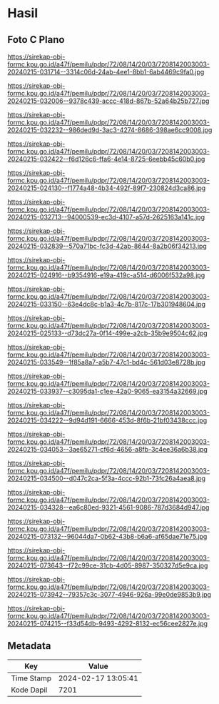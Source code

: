 # Hasil

## Foto C Plano

https://sirekap-obj-formc.kpu.go.id/a47f/pemilu/pdpr/72/08/14/20/03/7208142003003-20240215-031714--3314c06d-24ab-4ee1-8bb1-6ab4469c9fa0.jpg

https://sirekap-obj-formc.kpu.go.id/a47f/pemilu/pdpr/72/08/14/20/03/7208142003003-20240215-032006--9378c439-accc-418d-867b-52a64b25b727.jpg

https://sirekap-obj-formc.kpu.go.id/a47f/pemilu/pdpr/72/08/14/20/03/7208142003003-20240215-032232--986ded9d-3ac3-4274-8686-398ae6cc9008.jpg

https://sirekap-obj-formc.kpu.go.id/a47f/pemilu/pdpr/72/08/14/20/03/7208142003003-20240215-032422--f6d126c6-ffa6-4e14-8725-6eebb45c60b0.jpg

https://sirekap-obj-formc.kpu.go.id/a47f/pemilu/pdpr/72/08/14/20/03/7208142003003-20240215-024130--f1774a48-4b34-492f-89f7-230824d3ca86.jpg

https://sirekap-obj-formc.kpu.go.id/a47f/pemilu/pdpr/72/08/14/20/03/7208142003003-20240215-032713--94000539-ec3d-4107-a57d-2625163a141c.jpg

https://sirekap-obj-formc.kpu.go.id/a47f/pemilu/pdpr/72/08/14/20/03/7208142003003-20240215-032839--570a71bc-fc3d-42ab-8644-8a2b06f34213.jpg

https://sirekap-obj-formc.kpu.go.id/a47f/pemilu/pdpr/72/08/14/20/03/7208142003003-20240215-024916--b9354916-e19a-419c-a514-d6006f532a98.jpg

https://sirekap-obj-formc.kpu.go.id/a47f/pemilu/pdpr/72/08/14/20/03/7208142003003-20240215-033150--63e4dc8c-b1a3-4c7b-817c-17b301948604.jpg

https://sirekap-obj-formc.kpu.go.id/a47f/pemilu/pdpr/72/08/14/20/03/7208142003003-20240215-025133--d73dc27a-0f14-499e-a2cb-35b9e9504c62.jpg

https://sirekap-obj-formc.kpu.go.id/a47f/pemilu/pdpr/72/08/14/20/03/7208142003003-20240215-033549--1f85a8a7-a5b7-47c1-bd4c-561d03e8728b.jpg

https://sirekap-obj-formc.kpu.go.id/a47f/pemilu/pdpr/72/08/14/20/03/7208142003003-20240215-033937--c3095da1-c1ee-42a0-9065-ea3154a32669.jpg

https://sirekap-obj-formc.kpu.go.id/a47f/pemilu/pdpr/72/08/14/20/03/7208142003003-20240215-034222--9d94d191-6666-453d-8f6b-21bf03438ccc.jpg

https://sirekap-obj-formc.kpu.go.id/a47f/pemilu/pdpr/72/08/14/20/03/7208142003003-20240215-034053--3ae65271-cf6d-4656-a8fb-3c4ee36a6b38.jpg

https://sirekap-obj-formc.kpu.go.id/a47f/pemilu/pdpr/72/08/14/20/03/7208142003003-20240215-034500--d047c2ca-5f3a-4ccc-92b1-73fc26a4aea8.jpg

https://sirekap-obj-formc.kpu.go.id/a47f/pemilu/pdpr/72/08/14/20/03/7208142003003-20240215-034328--ea6c80ed-9321-4561-9086-787d3684d947.jpg

https://sirekap-obj-formc.kpu.go.id/a47f/pemilu/pdpr/72/08/14/20/03/7208142003003-20240215-073132--96044da7-0b62-43b8-b6a6-af65dae71e75.jpg

https://sirekap-obj-formc.kpu.go.id/a47f/pemilu/pdpr/72/08/14/20/03/7208142003003-20240215-073643--f72c99ce-31cb-4d05-8987-350327d5e9ca.jpg

https://sirekap-obj-formc.kpu.go.id/a47f/pemilu/pdpr/72/08/14/20/03/7208142003003-20240215-073942--79357c3c-3077-4946-926a-99e0de9853b9.jpg

https://sirekap-obj-formc.kpu.go.id/a47f/pemilu/pdpr/72/08/14/20/03/7208142003003-20240215-074215--f33d54db-9493-4292-8132-ec56cee2827e.jpg


## Metadata

| Key        | Value               |
| ---------- | ------------------- |
| Time Stamp | 2024-02-17 13:05:41 |
| Kode Dapil | 7201                |



